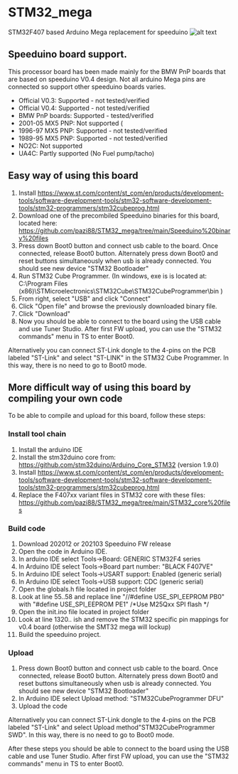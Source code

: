 # STM32_mega
STM32F407 based Arduino Mega replacement for speeduino
![alt text](https://pazi88.kuvat.fi/kuvat/Projektikuvat/Random%20projektit/speeduino/20201201_085147.jpg?img=smaller)

## Speeduino board support.

This processor board has been made mainly for the BMW PnP boards that are based on speeduino V0.4 design. Not all arduino Mega pins are connected so support other speeduino boards varies.

- Official V0.3: Supported - not tested/verified
- Official V0.4: Supported - not tested/verified
- BMW PnP boards: Supported - tested/verified
- 2001-05 MX5 PNP: Not supported (
- 1996-97 MX5 PNP: Supported - not tested/verified
- 1989-95 MX5 PNP: Supported - not tested/verified
- NO2C: Not supported
- UA4C: Partly supported (No Fuel pump/tacho)

## Easy way of using this board

1. Install https://www.st.com/content/st_com/en/products/development-tools/software-development-tools/stm32-software-development-tools/stm32-programmers/stm32cubeprog.html
2. Download one of the precombiled Speeduino binaries for this board, located here: https://github.com/pazi88/STM32_mega/tree/main/Speeduino%20binary%20files
3. Press down Boot0 button and connect usb cable to the board. Once connected, release Boot0 button. Alternately press down Boot0 and reset buttons simultaneously when usb is already connected. You should see new device "STM32 Bootloader"
4. Run STM32 Cube Programmer. (In windows, exe is is located at: C:\Program Files (x86)\STMicroelectronics\STM32Cube\STM32CubeProgrammer\bin )
5. From right, select "USB" and click "Connect"
6. Click "Open file" and browse the previously downloaded binary file.
7. Click "Download"
8. Now you should be able to connect to the board using the USB cable and use Tuner Studio. After first FW upload, you can use the "STM32 commands" menu in TS to enter Boot0.

Alternatively you can connect ST-Link dongle to the 4-pins on the PCB labeled "ST-Link" and select "ST-LINK" in the STM32 Cube Programmer. In this way, there is no need to go to Boot0 mode.

## More difficult way of using this board by compiling your own code

To be able to compile and upload for this board, follow these steps:

### Install tool chain
1. Install the arduino IDE
2. Install the stm32duino core from: https://github.com/stm32duino/Arduino_Core_STM32 (version 1.9.0)
3. Install https://www.st.com/content/st_com/en/products/development-tools/software-development-tools/stm32-software-development-tools/stm32-programmers/stm32cubeprog.html
4. Replace the F407xx variant files in STM32 core with these files: https://github.com/pazi88/STM32_mega/tree/main/STM32_core%20files

### Build code
1. Download 202012 or 202103 Speeduino FW release
2. Open the code in Arduino IDE.
3. In arduino IDE select Tools->Board: GENERIC STM32F4 series
4. In Arduino IDE select Tools->Board part number: "BLACK F407VE"
5. In Arduino IDE select Tools->USART support: Enabled (generic serial)
6. In Arduino IDE select Tools->USB support: CDC (generic serial)
7. Open the globals.h file located in project folder
8. Look at line 55..58 and replace line "//#define USE_SPI_EEPROM PB0" with "#define USE_SPI_EEPROM PE1" /*Use M25Qxx SPI flash */
9. Open the init.ino file located in project folder
10. Look at line 1320.. ish and remove the STM32 specific pin mappings for v0.4 board (otherwise the SMT32 mega will lockup)
11. Build the speeduino project. 

### Upload
1. Press down Boot0 button and connect usb cable to the board. Once connected, release Boot0 button. Alternately press down Boot0 and reset buttons simultaneously when usb is already connected. You should see new device "STM32 Bootloader"
2. In Arduino IDE select Upload method: "STM32CubeProgrammer DFU" 
3. Upload the code

Alternatively you can connect ST-Link dongle to the 4-pins on the PCB labeled "ST-Link" and select Upload method"STM32CubeProgrammer SWD". In this way, there is no need to go to Boot0 mode.

After these steps you should be able to connect to the board using the USB cable and use Tuner Studio. After first FW upload, you can use the "STM32 commands" menu in TS to enter Boot0.
